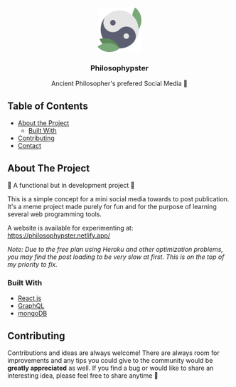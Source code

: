 <!-- PROJECT LOGO -->
<br />
<p align="center">
  
  <img src="./client/src/assets/yin-yang.png" alt="Logo" width="100" height="100">
  <h3 align="center">Philosophypster</h3>

  <p align="center">
    Ancient Philosopher's prefered Social Media 🍵
  </p>

## Table of Contents 

* [About the Project](#about-the-project)
  * [Built With](#built-with)
* [Contributing](#contributing)
* [Contact](#contact)


## About The Project

:hammer: A functional but in development project :wrench:

This is a simple concept for a mini social media towards to post publication. It's a meme project made purely for fun and for the purpose of learning several web programming tools.

A website is available for experimenting at:
https://philosophypster.netlify.app/

*Note: Due to the free plan using Heroku and other optimization problems, you may find the post loading to be very slow at first. This is on the top of my priority to fix.*


### Built With
* [React.js](https://reactjs.org)
* [GraphQL](https://graphql.org/)
* [mongoDB](https://www.mongodb.com/)

## Contributing

Contributions and ideas are always welcome! There are always room for improvements and any tips you could give to the community would be **greatly appreciated** as well. If you find a bug or would like to share an interesting idea, please feel free to share anytime :bento:
